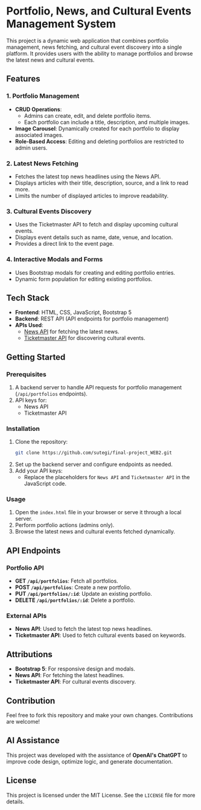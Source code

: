 # Portfolio, News, and Cultural Events Management System

This project is a dynamic web application that combines portfolio management, news fetching, and cultural event discovery into a single platform. It provides users with the ability to manage portfolios and browse the latest news and cultural events. 

## Features

### 1. **Portfolio Management**
- **CRUD Operations**: 
  - Admins can create, edit, and delete portfolio items. 
  - Each portfolio can include a title, description, and multiple images.
- **Image Carousel**: Dynamically created for each portfolio to display associated images.
- **Role-Based Access**: Editing and deleting portfolios are restricted to admin users.

### 2. **Latest News Fetching**
- Fetches the latest top news headlines using the News API.
- Displays articles with their title, description, source, and a link to read more.
- Limits the number of displayed articles to improve readability.

### 3. **Cultural Events Discovery**
- Uses the Ticketmaster API to fetch and display upcoming cultural events.
- Displays event details such as name, date, venue, and location.
- Provides a direct link to the event page.

### 4. **Interactive Modals and Forms**
- Uses Bootstrap modals for creating and editing portfolio entries.
- Dynamic form population for editing existing portfolios.

## Tech Stack
- **Frontend**: HTML, CSS, JavaScript, Bootstrap 5
- **Backend**: REST API (API endpoints for portfolio management)
- **APIs Used**:
  - [News API](https://newsapi.org/) for fetching the latest news.
  - [Ticketmaster API](https://developer.ticketmaster.com/) for discovering cultural events.

## Getting Started

### Prerequisites
1. A backend server to handle API requests for portfolio management (`/api/portfolios` endpoints).
2. API keys for:
   - News API
   - Ticketmaster API

### Installation
1. Clone the repository:
   ```bash
   git clone https://github.com/sutegi/final-project_WEB2.git
   ```
2. Set up the backend server and configure endpoints as needed.
3. Add your API keys:
   - Replace the placeholders for `News API` and `Ticketmaster API` in the JavaScript code.

### Usage
1. Open the `index.html` file in your browser or serve it through a local server.
2. Perform portfolio actions (admins only).
3. Browse the latest news and cultural events fetched dynamically.

## API Endpoints

### Portfolio API
- **GET `/api/portfolios`**: Fetch all portfolios.
- **POST `/api/portfolios`**: Create a new portfolio.
- **PUT `/api/portfolios/:id`**: Update an existing portfolio.
- **DELETE `/api/portfolios/:id`**: Delete a portfolio.

### External APIs
- **News API**: Used to fetch the latest top news headlines.
- **Ticketmaster API**: Used to fetch cultural events based on keywords.

## Attributions
- **Bootstrap 5**: For responsive design and modals.
- **News API**: For fetching the latest headlines.
- **Ticketmaster API**: For cultural events discovery.

## Contribution
Feel free to fork this repository and make your own changes. Contributions are welcome!

## AI Assistance
This project was developed with the assistance of **OpenAI's ChatGPT** to improve code design, optimize logic, and generate documentation.

## License
This project is licensed under the MIT License. See the `LICENSE` file for more details.
